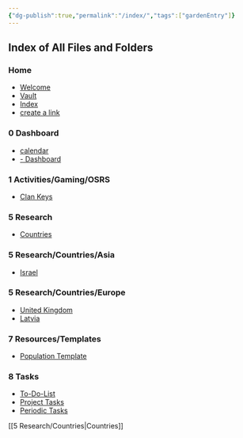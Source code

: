 ```yaml
---
{"dg-publish":true,"permalink":"/index/","tags":["gardenEntry"]}
---
```




## Index of All Files and Folders


<h3><span>Home</span></h3><div><ul class="dataview list-view-ul"><li><span><a data-href="Welcome" href="Welcome" class="internal-link" target="_blank" rel="noopener">Welcome</a></span></li><li><span><a data-href="Vault" href="Vault" class="internal-link" target="_blank" rel="noopener">Vault</a></span></li><li><span><a data-href="Index" href="Index" class="internal-link" target="_blank" rel="noopener">Index</a></span></li><li><span><a data-href="create a link" href="create a link" class="internal-link" target="_blank" rel="noopener">create a link</a></span></li></ul></div><div><ul class="dataview list-view-ul"></ul></div><h3><span>0 Dashboard</span></h3><div><ul class="dataview list-view-ul"></ul></div><div><ul class="dataview list-view-ul"><li><span><a data-href="calendar" href="calendar" class="internal-link" target="_blank" rel="noopener">calendar</a></span></li><li><span><a data-href="- Dashboard" href="- Dashboard" class="internal-link" target="_blank" rel="noopener">- Dashboard</a></span></li></ul></div><h3><span>1 Activities/Gaming/OSRS</span></h3><div><ul class="dataview list-view-ul"></ul></div><div><ul class="dataview list-view-ul"><li><span><a data-href="Clan Keys" href="Clan Keys" class="internal-link" target="_blank" rel="noopener">Clan Keys</a></span></li></ul></div><h3><span>5 Research</span></h3><div><ul class="dataview list-view-ul"></ul></div><div><ul class="dataview list-view-ul"><li><span><a data-href="Countries" href="Countries" class="internal-link" target="_blank" rel="noopener">Countries</a></span></li></ul></div><h3><span>5 Research/Countries/Asia</span></h3><div><ul class="dataview list-view-ul"></ul></div><div><ul class="dataview list-view-ul"><li><span><a data-href="Israel" href="Israel" class="internal-link" target="_blank" rel="noopener">Israel</a></span></li></ul></div><h3><span>5 Research/Countries/Europe</span></h3><div><ul class="dataview list-view-ul"></ul></div><div><ul class="dataview list-view-ul"><li><span><a data-href="United Kingdom" href="United Kingdom" class="internal-link" target="_blank" rel="noopener">United Kingdom</a></span></li><li><span><a data-href="Latvia" href="Latvia" class="internal-link" target="_blank" rel="noopener">Latvia</a></span></li></ul></div><h3><span>7 Resources/Templates</span></h3><div><ul class="dataview list-view-ul"></ul></div><div><ul class="dataview list-view-ul"><li><span><a data-href="Population Template" href="Population Template" class="internal-link" target="_blank" rel="noopener">Population Template</a></span></li></ul></div><h3><span>8 Tasks</span></h3><div><ul class="dataview list-view-ul"></ul></div><div><ul class="dataview list-view-ul"><li><span><a data-href="To-Do-List" href="To-Do-List" class="internal-link" target="_blank" rel="noopener">To-Do-List</a></span></li><li><span><a data-href="Project Tasks" href="Project Tasks" class="internal-link" target="_blank" rel="noopener">Project Tasks</a></span></li><li><span><a data-href="Periodic Tasks" href="Periodic Tasks" class="internal-link" target="_blank" rel="noopener">Periodic Tasks</a></span></li></ul></div>





[[5 Research/Countries\|Countries]] 